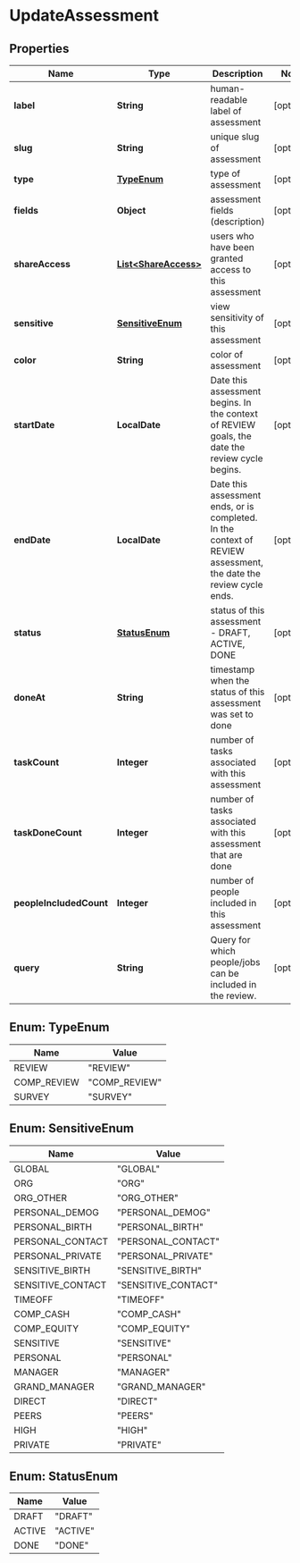 

# UpdateAssessment


## Properties

| Name | Type | Description | Notes |
|------------ | ------------- | ------------- | -------------|
|**label** | **String** | human-readable label of assessment |  [optional] |
|**slug** | **String** | unique slug of assessment |  [optional] |
|**type** | [**TypeEnum**](#TypeEnum) | type of assessment |  [optional] |
|**fields** | **Object** | assessment fields (description) |  [optional] |
|**shareAccess** | [**List&lt;ShareAccess&gt;**](ShareAccess.md) | users who have been granted access to this assessment |  [optional] |
|**sensitive** | [**SensitiveEnum**](#SensitiveEnum) | view sensitivity of this assessment |  [optional] |
|**color** | **String** | color of assessment |  [optional] |
|**startDate** | **LocalDate** | Date this assessment begins. In the context of REVIEW goals, the date the review cycle begins. |  [optional] |
|**endDate** | **LocalDate** | Date this assessment ends, or is completed. In the context of REVIEW assessment, the date the review cycle ends. |  [optional] |
|**status** | [**StatusEnum**](#StatusEnum) | status of this assessment - DRAFT, ACTIVE, DONE |  [optional] |
|**doneAt** | **String** | timestamp when the status of this assessment was set to done |  [optional] |
|**taskCount** | **Integer** | number of tasks associated with this assessment |  [optional] |
|**taskDoneCount** | **Integer** | number of tasks associated with this assessment that are done |  [optional] |
|**peopleIncludedCount** | **Integer** | number of people included in this assessment |  [optional] |
|**query** | **String** | Query for which people/jobs can be included in the review. |  [optional] |



## Enum: TypeEnum

| Name | Value |
|---- | -----|
| REVIEW | &quot;REVIEW&quot; |
| COMP_REVIEW | &quot;COMP_REVIEW&quot; |
| SURVEY | &quot;SURVEY&quot; |



## Enum: SensitiveEnum

| Name | Value |
|---- | -----|
| GLOBAL | &quot;GLOBAL&quot; |
| ORG | &quot;ORG&quot; |
| ORG_OTHER | &quot;ORG_OTHER&quot; |
| PERSONAL_DEMOG | &quot;PERSONAL_DEMOG&quot; |
| PERSONAL_BIRTH | &quot;PERSONAL_BIRTH&quot; |
| PERSONAL_CONTACT | &quot;PERSONAL_CONTACT&quot; |
| PERSONAL_PRIVATE | &quot;PERSONAL_PRIVATE&quot; |
| SENSITIVE_BIRTH | &quot;SENSITIVE_BIRTH&quot; |
| SENSITIVE_CONTACT | &quot;SENSITIVE_CONTACT&quot; |
| TIMEOFF | &quot;TIMEOFF&quot; |
| COMP_CASH | &quot;COMP_CASH&quot; |
| COMP_EQUITY | &quot;COMP_EQUITY&quot; |
| SENSITIVE | &quot;SENSITIVE&quot; |
| PERSONAL | &quot;PERSONAL&quot; |
| MANAGER | &quot;MANAGER&quot; |
| GRAND_MANAGER | &quot;GRAND_MANAGER&quot; |
| DIRECT | &quot;DIRECT&quot; |
| PEERS | &quot;PEERS&quot; |
| HIGH | &quot;HIGH&quot; |
| PRIVATE | &quot;PRIVATE&quot; |



## Enum: StatusEnum

| Name | Value |
|---- | -----|
| DRAFT | &quot;DRAFT&quot; |
| ACTIVE | &quot;ACTIVE&quot; |
| DONE | &quot;DONE&quot; |



